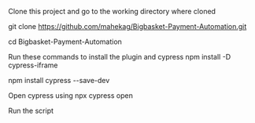 Clone this project and go to the working directory where cloned

git clone https://github.com/mahekag/Bigbasket-Payment-Automation.git

cd Bigbasket-Payment-Automation

Run these commands to install the plugin and cypress
npm install -D cypress-iframe

npm install cypress --save-dev


Open cypress using 
npx cypress open

Run the script

